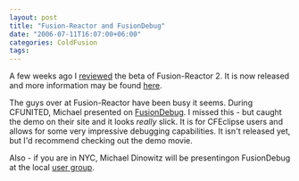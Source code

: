 ```yaml
---
layout: post
title: "Fusion-Reactor and FusionDebug"
date: "2006-07-11T16:07:00+06:00"
categories: ColdFusion 
tags: 
---
```


A few weeks ago I <a href="http://ray.camdenfamily.com/index.cfm/2006/6/21/Review-FusionReactor-2-Beta">reviewed</a> the beta of Fusion-Reactor 2. It is now released and more information may be found <a href="http://www.fusion-reactor.com/featureFocus-2.0.html">here</a>. 

The guys over at Fusion-Reactor have been busy it seems. During CFUNITED, Michael presented on <a href="http://www.fusion-reactor.com/fusiondebug/">FusionDebug</a>. I missed this - but caught the demo on their site and it looks <i>really</i> slick. It is for CFEclipse users and allows for some very impressive debugging capabilities. It isn't released yet, but I'd recommend checking out the demo movie.

Also - if you are in NYC, Michael Dinowitz will be presentingon FusionDebug at the local <a href="http://www.nycfug.org/">user group</a>.
